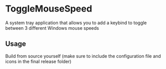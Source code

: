 # ToggleMouseSpeed
A system tray application that allows you to add a keybind to toggle between 3 different Windows mouse speeds

## Usage
Build from source yourself (make sure to include the configuration file and icons in the final release folder)
